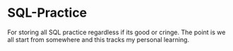 # SQL-Practice
For storing all SQL practice regardless if its good or cringe. 
The point is we all start from somewhere and this tracks my personal learning.
